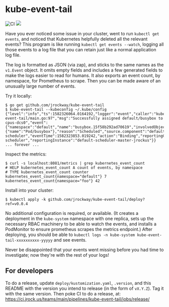 # kube-event-tail

![CI](https://ci.jrock.us/api/v1/teams/main/pipelines/kube-event-tail/jobs/ci/badge)
[![](https://images.microbadger.com/badges/version/jrockway/kube-event-tail.svg)](https://microbadger.com/images/jrockway/kube-event-tail)

Have you ever noticed some issue in your cluster, went to run `kubectl get events`, and noticed that
Kubernetes helpfully deleted all the relevant events? This program is like running
`kubectl get events --watch`, logging all those events to a log file that you can retain just like a
normal application log file.

The log is formatted as JSON (via zap), and sticks to the same names as the `v1.Event` object. It
omits empty fields and includes a few generated fields to make the logs easier to read for humans.
It also exports an event count, by namespace, for Prometheus to scrape. Then you can be made aware
of an unusually large number of events.

Try it locally:

    $ go get github.com/jrockway/kube-event-tail
    $ kube-event-tail --kubeconfig ~/.kube/config
    {"level":"info","ts":1582326064.0164192,"logger":"event","caller":"kube-event-tail/main.go:97","msg":"Successfully assigned default/busybox to cpus-dcs0","event":{"namespace":"default","name":"busybox.15f58b292ad70619","involvedObject":{"name":"Pod/busybox"},"reason":"Scheduled","source.component":"default-scheduler","eventTime":1582323853.019242,"action":"Binding","reportingController":"default-scheduler","reportingInstance":"default-scheduler-master-jrockus"}}
    ... forever ...

Inspect the metrics:

    $ curl -s localhost:8081/metrics | grep kubernetes_event_count
    # HELP kubernetes_event_count A count of events, by namespace
    # TYPE kubernetes_event_count counter
    kubernetes_event_count{namespace="default"} 7
    kubernetes_event_count{namespace="foo"} 42

Install into your cluster:

    $ kubectl apply -k github.com/jrockway/kube-event-tail/deploy?ref=v0.0.4

No additional configuration is required, or available. (It creates a deployment in the `kube-system`
namespace with one replica, sets up the necessary RBAC machinery to be able to watch the events, and
installs a PodMonitor to ensure prometheus scrapes the metrics endpoint.) After deploying, you
should be able to `kubectl logs -n kube-system kube-event-tail-xxxxxxxxxx-yyyyy` and see events.

Never be disappointed that your events went missing before you had time to investigate; now they're
with the rest of your logs!

## For developers

To do a release, update `deploy/kustomization.yaml`, `.version`, and this README with the version
you intend to release (in the form of `vX.Y.Z`). Tag it with the same version. Then poke CI to do a
release, at: https://ci.jrock.us/teams/main/pipelines/kube-event-tail/jobs/release/
